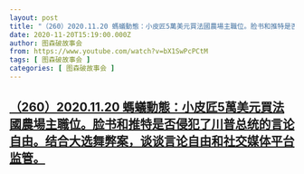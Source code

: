 ```yaml
---
layout: post
title: "（260）2020.11.20 螞蟻動態：小皮匠5萬美元買法國農場主職位。脸书和推特是否侵犯了川普总统的言论自由。结合大选舞弊案，谈谈言论自由和社交媒体平台监管。"
date: 2020-11-20T15:19:00.000Z
author: 图森破故事会
from: https://www.youtube.com/watch?v=bX1SwPcPCtM
tags: [ 图森破故事会 ]
categories: [ 图森破故事会 ]
---
```

<!--1605885540000-->
[（260）2020.11.20 螞蟻動態：小皮匠5萬美元買法國農場主職位。脸书和推特是否侵犯了川普总统的言论自由。结合大选舞弊案，谈谈言论自由和社交媒体平台监管。](https://www.youtube.com/watch?v=bX1SwPcPCtM)
------

<div>

</div>
